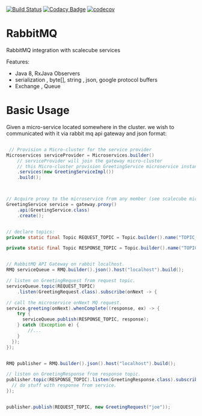 [![Build Status](https://travis-ci.org/scalecube/RabbitMQ.svg?branch=master)](https://travis-ci.org/scalecube/RabbitMQ)
[![Codacy Badge](https://api.codacy.com/project/badge/Grade/48e0f5d4f9b64924bccafadf562697f3)](https://www.codacy.com/app/ronenn/RabbitMQ?utm_source=github.com&amp;utm_medium=referral&amp;utm_content=scalecube/RabbitMQ&amp;utm_campaign=Badge_Grade)
[![codecov](https://codecov.io/gh/scalecube/RabbitMQ/branch/master/graph/badge.svg)](https://codecov.io/gh/scalecube/RabbitMQ)

# RabbitMQ
RabbitMQ integration with scalecube services

Features:
- Java 8, RxJava Observers
- serialization , byte[], string , json, google protocol buffers 
- Exchange , Queue

# Basic Usage


Given a micro-service located somewhere in the cluster.
we wish to communicated with it via rabbit mq api gateway and json format:

``` java

 // Provision a Micro-cluster for the service provider
Microservices serviceProvider = Microservices.builder()
    // serviceProvider will join the gateway micro-cluster
    // this Micro-cluster provision GreetingService microservice instance
    .services(new GreetingServiceImpl())
    .build();



// Acquire proxy to the microservice from any member (see scalecube microservices for more info).
GreetingService service = gateway.proxy()
    .api(GreetingService.class)
    .create();  

```


``` java

// declare topics:
private static final Topic REQUEST_TOPIC = Topic.builder().name("TOPIC_GREETING_SERVICE_REQUESTS").build();

private static final Topic RESPONSE_TOPIC = Topic.builder().name("TOPIC_GREETING_SERVICE_RESPONSES").build();


// RabbitMQ API Gateway on rabbit localhost.
RMQ serviceQueue = RMQ.builder().json().host("localhost").build();

// listen on GreetingRequest from request topic.
serviceQueue.topic(REQUEST_TOPIC)
	.listen(GreetingRequest.class).subscribe(onNext -> {

// call the microservice onNext MQ request.	
service.greeting(onNext).whenComplete((response, ex) -> {
    try {
      serviceQueue.publish(RESPONSE_TOPIC, response);
    } catch (Exception e) {
    	//...
    }
  });
});


RMQ publisher = RMQ.builder().json().host("localhost").build();

// listen on GreetingResponse from response topic.
publisher.topic(RESPONSE_TOPIC).listen(GreetingResponse.class).subscribe(onNext -> {
  // do stuff with response from service.
});


publisher.publish(REQUEST_TOPIC, new GreetingRequest("joe"));


```

    
